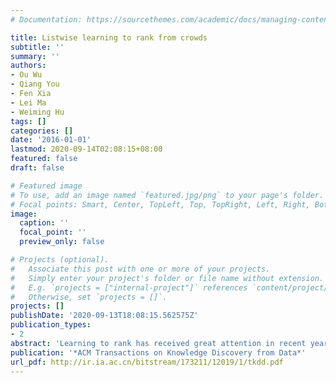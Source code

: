 ```yaml
---
# Documentation: https://sourcethemes.com/academic/docs/managing-content/

title: Listwise learning to rank from crowds
subtitle: ''
summary: ''
authors:
- Ou Wu
- Qiang You
- Fen Xia
- Lei Ma
- Weiming Hu
tags: []
categories: []
date: '2016-01-01'
lastmod: 2020-09-14T02:08:15+08:00
featured: false
draft: false

# Featured image
# To use, add an image named `featured.jpg/png` to your page's folder.
# Focal points: Smart, Center, TopLeft, Top, TopRight, Left, Right, BottomLeft, Bottom, BottomRight.
image:
  caption: ''
  focal_point: ''
  preview_only: false

# Projects (optional).
#   Associate this post with one or more of your projects.
#   Simply enter your project's folder or file name without extension.
#   E.g. `projects = ["internal-project"]` references `content/project/deep-learning/index.md`.
#   Otherwise, set `projects = []`.
projects: []
publishDate: '2020-09-13T18:08:15.562575Z'
publication_types:
- 2
abstract: 'Learning to rank has received great attention in recent years as it plays a crucial role in many applications such as information retrieval and data mining. The existing concept of learning to rank assumes that each training instance is associated with a reliable label. However, in practice, this assumption does not necessarily hold true as it may be infeasible or remarkably expensive to obtain reliable labels for many learning to rank applications. Therefore, a feasible approach is to collect labels from crowds and then learn a ranking function from crowdsourcing labels. This study explores the listwise learning to rank with crowdsourcing labels obtained from multiple annotators, who may be unreliable. A new probabilistic ranking model is first proposed by combining two existing models. Subsequently, a ranking function is trained by proposing a maximum likelihood learning approach, which estimates ground-truth labels and annotator expertise, and trains the ranking function iteratively. In practical crowdsourcing machine learning, valuable side information (e.g., professional grades) about involved annotators is normally attainable. Therefore, this study also investigates learning to rank from crowd labels when side information on the expertise of involved annotators is available. In particular, three basic types of side information are investigated, and corresponding learning algorithms are consequently introduced. Further, the top-k learning to rank from crowdsourcing labels are explored to deal with long training ranking lists. The proposed algorithms are tested on both synthetic and real-world data. Results reveal that the maximum likelihood estimation approach significantly outperforms the average approach and existing crowdsourcing regression methods. The performances of the proposed algorithms are comparable to those of the learning model in consideration reliable labels. The results of the investigation further indicate that side information is helpful in inferring both ranking functions and expertise degrees of annotators.'
publication: '*ACM Transactions on Knowledge Discovery from Data*'
url_pdf: http://ir.ia.ac.cn/bitstream/173211/12019/1/tkdd.pdf
---
```

